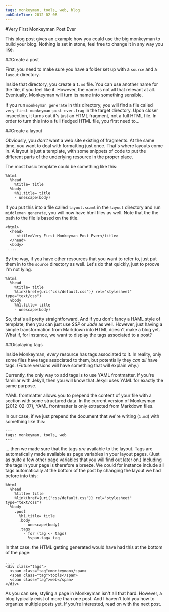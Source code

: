 ```yaml
---
tags: monkeyman, tools, web, blog
pubDateTime: 2012-02-08
---
```

#Very First Monkeyman Post Ever

This blog post gives an example how you could use the big monkeyman to build your blog. Nothing is set in stone, feel free to change it in any way you like. 

##Create a post

First, you need to make sure you have a folder set up with a `source` and a `layout` directory. 

Inside that directory, you create a `1.md` file. You can use another name for the file, if you feel like it. However, the name is not all that relevant at all. Eventually, Monkeyman will turn its name into something sensible.

If you run `monkeyman generate` in this directory, you will find a file called `very-first-monkeyman-post-ever.frag` in the target directory. Upon closer inspection, it turns out it's just an HTML fragment, not a full HTML file.  In order to turn this into a full fledged HTML file, you first need to... 

##Create a layout

Obviously, you _don't_ want  a web site existing of fragments. At the same time, you want to deal with formatting just once. That's where layouts come in. A layout is just a template, with some snippets of code to put the different parts of the underlying resource in the proper place.

The most basic template could be something like this:

    %html
      %head
        %title= title
      %body
        %h1.title= title
        - unescape(body)

If you put this into a file called `layout.scaml` in the `layout` directory and run `middleman generate`, you will now have html files as well. Note that the the path to the file is based on the title. 

    <html>
      <head>
         <title>Very First Monkeyman Post Ever</title>
      </head>
      <body>
     ....

By the way, if you have other resources that you want to refer to, just put them in to the `source` directory as well. Let's do that quickly, just to proove I'm not lying. 

    %html
      %head
        %title= title
        %link(href={uri("css/default.css")} rel="stylesheet" type="text/css")
      %body
        %h1.title= title
        - unescape(body)

So, that's all pretty straightforward. And if you don't fancy a HAML style of template, then you can just use _SSP_ or _Jade_ as well. However, just having a simple transformation from Markdown into HTML doesn't make a blog yet. What if,  for instance, we want to display the tags associated to a post?

##Displaying tags

Inside Monkeyman, _every_ resource has tags associated to it. In reality, only some files have tags associated to them, but potentially they _can all_ have tags. (Future versions will have something that will explain why.)

Currently, the only way to add tags is to use YAML frontmatter. If you're familiar with Jekyll, then you will know that Jekyll uses YAML for exactly the same purpose.

YAML frontmatter allows you to prepend the content of your file with a section with some structured data. In the current version of Monkeyman (2012-02-07), YAML frontmatter is only extracted from Markdown files. 

In our case, if we just prepend the document that we're writing (`1.md`) with something like this:

    ---
    tags: monkeyman, tools, web
    ---

... then we made sure that the tags _are_ available to the layout. Tags are automatically made available as page variables in your layout pages. (Just as quite a few other page variables that you will find out later on.) Including the tags in your page is therefore a breeze. We could for instance include all tags automatically at the bottom of the post by changing the layout we had before into this:

    %html
      %head
        %title= title
        %link(href={uri("css/default.css")} rel="stylesheet" type="text/css")
      %body
        .post
          %h1.title= title
          .body
            - unescape(body)
          .tags
            - for (tag <- tags)
              %span.tag= tag

In that case, the HTML getting generated would have had this at the bottom of the page:

    ....
    <div class="tags">
      <span class="tag">monkeyman</span>
      <span class="tag">tools</span>
      <span class="tag">web</span>
    </div>

As you can see, styling a page in Monkeyman isn't all that hard. However, a blog typically exist of more than one post. And I haven't told you how to organize multiple posts yet. If you're interested, read on with the next post.     






